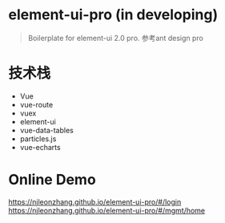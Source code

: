 # element-ui-pro (in developing)
> Boilerplate for element-ui 2.0 pro. 参考ant design pro

# 技术栈
* Vue
* vue-route
* vuex
* element-ui
* vue-data-tables
* particles.js
* vue-echarts

# Online Demo
https://njleonzhang.github.io/element-ui-pro/#/login
https://njleonzhang.github.io/element-ui-pro/#/mgmt/home
